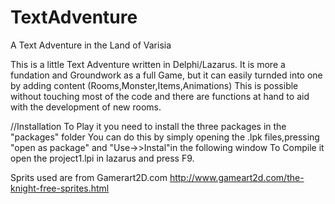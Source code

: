 # TextAdventure

A Text Adventure in the Land of Varisia
 
This is a little Text Adventure written in Delphi/Lazarus.
It is more a fundation and Groundwork as a full Game, but it can easily turnded into one by adding content (Rooms,Monster,Items,Animations)
This is possible without touching most of the code and there are functions at hand to aid with the development of new rooms.


//Installation
To Play it you need to install the three packages in the "packages" folder
You can do this by simply opening the .lpk files,pressing "open as package" and "Use->>Instal"in the following window 
To Compile it open the project1.lpi in lazarus and press F9.


Sprits used are from Gamerart2D.com
	http://www.gameart2d.com/the-knight-free-sprites.html
